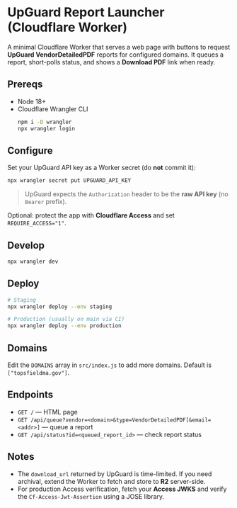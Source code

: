 
# UpGuard Report Launcher (Cloudflare Worker)

A minimal Cloudflare Worker that serves a web page with buttons to request **UpGuard VendorDetailedPDF** reports for configured domains. It queues a report, short-polls status, and shows a **Download PDF** link when ready.

## Prereqs

- Node 18+
- Cloudflare Wrangler CLI
  ```bash
  npm i -D wrangler
  npx wrangler login
  ```

## Configure

Set your UpGuard API key as a Worker secret (do **not** commit it):

```bash
npx wrangler secret put UPGUARD_API_KEY
```

> UpGuard expects the `Authorization` header to be the **raw API key** (no `Bearer` prefix).

Optional: protect the app with **Cloudflare Access** and set `REQUIRE_ACCESS="1"`.

## Develop

```bash
npx wrangler dev
```

## Deploy

```bash
# Staging
npx wrangler deploy --env staging

# Production (usually on main via CI)
npx wrangler deploy --env production
```

## Domains

Edit the `DOMAINS` array in `src/index.js` to add more domains. Default is `["topsfieldma.gov"]`.

## Endpoints

- `GET /` — HTML page
- `GET /api/queue?vendor=<domain>&type=VendorDetailedPDF[&email=<addr>]` — queue a report
- `GET /api/status?id=<queued_report_id>` — check report status

## Notes

- The `download_url` returned by UpGuard is time-limited. If you need archival, extend the Worker to fetch and store to **R2** server-side.
- For production Access verification, fetch your **Access JWKS** and verify the `Cf-Access-Jwt-Assertion` using a JOSE library.
